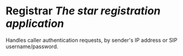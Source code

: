 # Registrar *The star registration application*

Handles caller authentication requests, by sender's IP address or SIP username/password.

